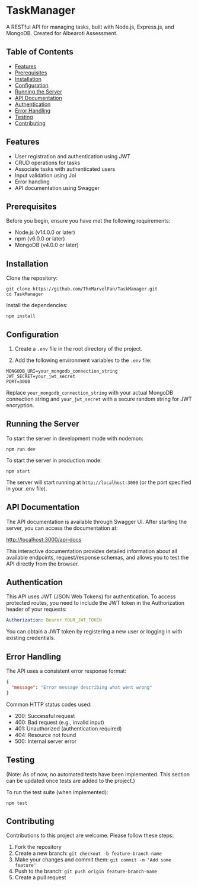 # TaskManager

A RESTful API for managing tasks, built with Node.js, Express.js, and MongoDB. Created for Albearoti Assessment.

## Table of Contents

- [Features](#features)
- [Prerequisites](#prerequisites)
- [Installation](#installation)
- [Configuration](#configuration)
- [Running the Server](#running-the-server)
- [API Documentation](#api-documentation)
- [Authentication](#authentication)
- [Error Handling](#error-handling)
- [Testing](#testing)
- [Contributing](#contributing)

## Features

- User registration and authentication using JWT
- CRUD operations for tasks
- Associate tasks with authenticated users
- Input validation using Joi
- Error handling
- API documentation using Swagger

## Prerequisites

Before you begin, ensure you have met the following requirements:

- Node.js (v14.0.0 or later)
- npm (v6.0.0 or later)
- MongoDB (v4.0.0 or later)

## Installation

Clone the repository:

```shell
git clone https://github.com/TheMarvelFan/TaskManager.git
cd TaskManager
```

Install the dependencies:

```shell
npm install
```

## Configuration

1. Create a `.env` file in the root directory of the project.

2. Add the following environment variables to the `.env` file:

```dotenv
MONGODB_URI=your_mongodb_connection_string
JWT_SECRET=your_jwt_secret
PORT=3000
```

Replace `your_mongodb_connection_string` with your actual MongoDB connection string and `your_jwt_secret` with a secure random string for JWT encryption.

## Running the Server

To start the server in development mode with nodemon:

```shell
npm run dev
```

To start the server in production mode:

```shell
npm start
```

The server will start running at `http://localhost:3000` (or the port specified in your .env file).

## API Documentation

The API documentation is available through Swagger UI. After starting the server, you can access the documentation at:

[http://localhost:3000/api-docs](http://localhost:3000/api-docs)

This interactive documentation provides detailed information about all available endpoints, request/response schemas, and allows you to test the API directly from the browser.

## Authentication

This API uses JWT (JSON Web Tokens) for authentication. To access protected routes, you need to include the JWT token in the Authorization header of your requests:

```yaml
Authorization: Bearer YOUR_JWT_TOKEN
```

You can obtain a JWT token by registering a new user or logging in with existing credentials.

## Error Handling

The API uses a consistent error response format:

```json
{
  "message": "Error message describing what went wrong"
}
```

Common HTTP status codes used:

- 200: Successful request
- 400: Bad request (e.g., invalid input)
- 401: Unauthorized (authentication required)
- 404: Resource not found
- 500: Internal server error


## Testing

(Note: As of now, no automated tests have been implemented. This section can be updated once tests are added to the project.)

To run the test suite (when implemented):

```shell
npm test
```

## Contributing

Contributions to this project are welcome. Please follow these steps:

1. Fork the repository
2. Create a new branch: `git checkout -b feature-branch-name`
3. Make your changes and commit them: `git commit -m 'Add some feature'`
4. Push to the branch: `git push origin feature-branch-name`
5. Create a pull request
